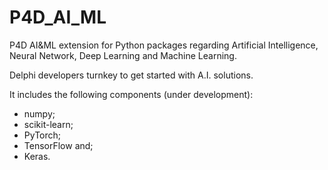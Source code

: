 # P4D_AI_ML
P4D AI&amp;ML extension for Python packages regarding Artificial Intelligence, Neural Network, Deep Learning and Machine Learning.

Delphi developers turnkey to get started with A.I. solutions.

It includes the following components (under development):

* numpy;
* scikit-learn;
* PyTorch;
* TensorFlow and;
* Keras.

